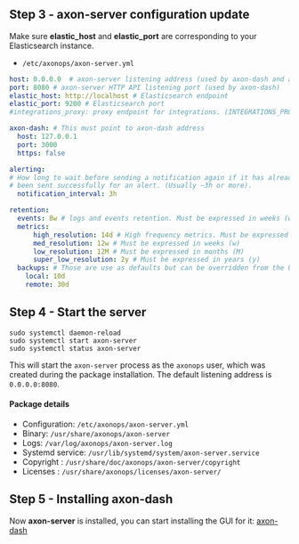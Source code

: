 ## Step 3 - axon-server configuration update

Make sure **elastic_host** and **elastic_port** are corresponding to your Elasticsearch instance.

* `/etc/axonops/axon-server.yml`

``` yaml hl_lines="3 4"
host: 0.0.0.0  # axon-server listening address (used by axon-dash and axon-agent)
port: 8080 # axon-server HTTP API listening port (used by axon-dash)
elastic_host: http://localhost # Elasticsearch endpoint
elastic_port: 9200 # Elasticsearch port
#integrations_proxy: proxy endpoint for integrations. (INTEGRATIONS_PROXY)

axon-dash: # This must point to axon-dash address
  host: 127.0.0.1
  port: 3000
  https: false

alerting:
# How long to wait before sending a notification again if it has already
# been sent successfully for an alert. (Usually ~3h or more).
  notification_interval: 3h

retention:
  events: 8w # logs and events retention. Must be expressed in weeks (w)
  metrics:
      high_resolution: 14d # High frequency metrics. Must be expressed in days (d)
      med_resolution: 12w # Must be expressed in weeks (w)
      low_resolution: 12M # Must be expressed in months (M)
      super_low_resolution: 2y # Must be expressed in years (y)
  backups: # Those are use as defaults but can be overridden from the UI
    local: 10d
    remote: 30d
```

## Step 4 - Start the server

``` -
sudo systemctl daemon-reload
sudo systemctl start axon-server
sudo systemctl status axon-server
```

This will start the `axon-server` process as the `axonops` user, which was created during the package installation.  The default listening address is `0.0.0.0:8080`.

#### Package details

* Configuration: `/etc/axonops/axon-server.yml`
* Binary: `/usr/share/axonops/axon-server`
* Logs: `/var/log/axonops/axon-server.log` 
* Systemd service: `/usr/lib/systemd/system/axon-server.service`
* Copyright : `/usr/share/doc/axonops/axon-server/copyright`
* Licenses : `/usr/share/axonops/licenses/axon-server/`


## Step 5 - Installing axon-dash

Now **axon-server** is installed, you can start installing the GUI for it: [axon-dash](../axon-dash/install.md)





